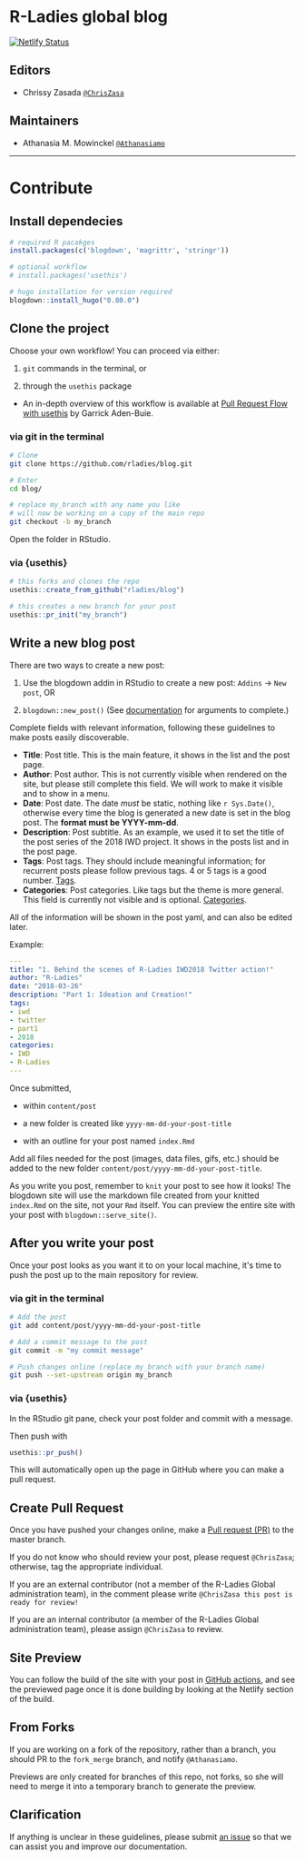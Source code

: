 # R-Ladies global blog

[![Netlify Status](https://api.netlify.com/api/v1/badges/728e663f-18fb-432c-80d6-840c043ce50a/deploy-status)](https://app.netlify.com/sites/stoic-curran-741947/deploys)

## Editors

- Chrissy Zasada [`@ChrisZasa`](https://github.com/ChrisZasa)

## Maintainers

- Athanasia M. Mowinckel [`@Athanasiamo`](https://github.com/Athanasiamo)

---

# Contribute

## Install dependecies

```r
# required R pacakges
install.packages(c('blogdown', 'magrittr', 'stringr'))

# optional workflow
# install.packages('usethis')

# hugo installation for version required
blogdown::install_hugo("0.80.0")
```

## Clone the project

Choose your own workflow! You can proceed via either:

1. `git` commands in the terminal, or

2. through the `usethis` package 
  - An in-depth overview of this workflow is available at 
[Pull Request Flow with usethis](https://www.garrickadenbuie.com/blog/pull-request-flow-usethis/?interactive=1&steps=) by Garrick Aden-Buie.

### via git in the terminal


```sh
# Clone
git clone https://github.com/rladies/blog.git

# Enter
cd blog/

# replace my_branch with any name you like
# will now be working on a copy of the main repo
git checkout -b my_branch
```

Open the folder in RStudio.

### via {usethis}

```r
# this forks and clones the repo
usethis::create_from_github("rladies/blog")

# this creates a new branch for your post
usethis::pr_init("my_branch")
```


## Write a new blog post

There are two ways to create a new post:

1. Use the blogdown addin in RStudio to create a new post: `Addins` -> `New post`, OR
 
2. `blogdown::new_post()` (See [documentation](https://pkgs.rstudio.com/blogdown/reference/hugo_cmd.html) for arguments to complete.)


Complete fields with relevant information, following these guidelines to make
posts easily discoverable.

- **Title**: Post title. This is the main feature, it shows in the list and the
post page.
- **Author**: Post author. This is not currently visible when rendered on the
site, but please still complete this field. We will work to make it visible and
to show in a menu.
- **Date**: Post date. The date *must* be static, nothing like `r Sys.Date()`,
otherwise every time the blog is generated a new date is set in the blog post.
The **format must be YYYY-mm-dd**.
- **Description**: Post subtitle. As an example, we used it to set the title of
the post series of the 2018 IWD project. It shows in the posts list and in the
post page.
- **Tags**: Post tags. They should include meaningful information; for recurrent
posts please follow previous tags. 4 or 5 tags is a good number.
[Tags](http://blog.rladies.org/tags/).
- **Categories**: Post categories. Like tags but the theme is more general. This
field is currently not visible and is optional.
[Categories](http://blog.rladies.org/categories/).

All of the information will be shown in the post yaml, and can also be edited later.

Example:

```yaml
---
title: "1. Behind the scenes of R-Ladies IWD2018 Twitter action!"
author: "R-Ladies"
date: "2018-03-26"
description: "Part 1: Ideation and Creation!"
tags:
- iwd
- twitter
- part1
- 2018
categories:
- IWD
- R-Ladies
---
```

Once submitted, 

- within `content/post` 

- a new folder is created like `yyyy-mm-dd-your-post-title`

- with an outline for your post named `index.Rmd`

Add all files needed for the post (images, data files, gifs, etc.) should be 
added to the new folder `content/post/yyyy-mm-dd-your-post-title`. 

As you write you post, remember to `knit` your post to see how it looks! 
The blogdown site will use the markdown file created from your knitted `index.Rmd` 
on the site, not your `Rmd` itself. You can preview the entire site with your post with `blogdown::serve_site()`. 

## After you write your post

Once your post looks as you want it to on your local machine, it's time to push the post
up to the main repository for review.

### via git in the terminal


```sh
# Add the post
git add content/post/yyyy-mm-dd-your-post-title

# Add a commit message to the post
git commit -m "my commit message"

# Push changes online (replace my_branch with your branch name)
git push --set-upstream origin my_branch
```

### via {usethis}


In the RStudio git pane, check your post folder and commit with a message. 

Then push with 

```r
usethis::pr_push()
```

This will automatically open up the page in GitHub where you can make a pull request.

## Create Pull Request

Once you have pushed your changes online, make a [Pull request (PR)](https://github.com/rladies/blog/pulls) to the master branch. 

If you do not know who should review your post, please request `@ChrisZasa`; otherwise,
tag the appropriate individual.

If you are an external contributor (not a member of the R-Ladies Global administration team),
in the comment please write `@ChrisZasa this post is ready for review!` 

If you are an internal contributor (a member of the R-Ladies Global administration team), please
assign `@ChrisZasa` to review.


## Site Preview 

You can follow the build of the site with your post in [GitHub actions](https://github.com/rladies/blog/actions), and see the previewed page once 
it is done building by looking at the Netlify section of the build.


## From Forks

If you are working on a fork of the repository, rather than a branch, you should
PR to the `fork_merge` branch, and notify `@Athanasiamo`.

Previews are only created for branches of this repo, not forks, so she will need
to merge it into a temporary branch to generate the preview.

## Clarification

If anything is unclear in these guidelines, please submit [an issue](https://github.com/rladies/blog/issues) 
so that we can assist you and improve our documentation.
